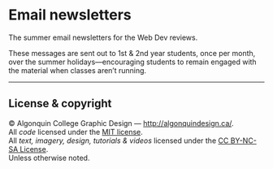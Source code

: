 # Email newsletters

The summer email newsletters for the Web Dev reviews.

These messages are sent out to 1st & 2nd year students, once per month, over the summer holidays—encouraging students to remain engaged with the material when classes aren’t running.

---

## License & copyright

© Algonquin College Graphic Design — <http://algonquindesign.ca/>.<br>
All *code* licensed under the [MIT license](LICENSE).<br>
All *text, imagery, design, tutorials & videos* licensed under the [CC BY-NC-SA License](http://creativecommons.org/licenses/by-nc-sa/4.0/).<br>
Unless otherwise noted.
